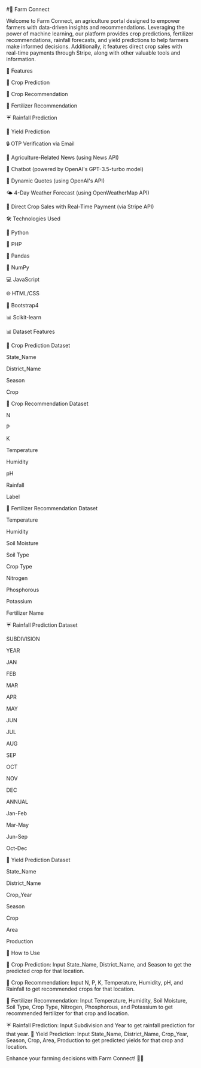 #🌾 Farm Connect

Welcome to Farm Connect, an agriculture portal designed to empower farmers with data-driven insights and recommendations. Leveraging the power of machine learning, our platform provides crop predictions, fertilizer recommendations, rainfall forecasts, and yield predictions to help farmers make informed decisions. Additionally, it features direct crop sales with real-time payments through Stripe, along with other valuable tools and information.

🌟 Features

🌱 Crop Prediction

🌾 Crop Recommendation

🧪 Fertilizer Recommendation

☔ Rainfall Prediction

🌾 Yield Prediction

🔒 OTP Verification via Email

📰 Agriculture-Related News (using News API)

🤖 Chatbot (powered by OpenAI's GPT-3.5-turbo model)

💬 Dynamic Quotes (using OpenAI's API)

🌤️ 4-Day Weather Forecast (using OpenWeatherMap API)

🛒 Direct Crop Sales with Real-Time Payment (via Stripe API)

🛠️ Technologies Used

🐍 Python

🐘 PHP


🐼 Pandas

🔢 NumPy

💻 JavaScript

🌐 HTML/CSS

🎨 Bootstrap4

📊 Scikit-learn

📊 Dataset Features

🌾 Crop Prediction Dataset

State_Name

District_Name

Season

Crop

🌱 Crop Recommendation Dataset

N

P

K

Temperature

Humidity

pH

Rainfall

Label

🧪 Fertilizer Recommendation Dataset


Temperature

Humidity

Soil Moisture

Soil Type

Crop Type

Nitrogen

Phosphorous

Potassium

Fertilizer Name

☔ Rainfall Prediction Dataset

SUBDIVISION

YEAR

JAN

FEB

MAR

APR


MAY

JUN

JUL

AUG

SEP

OCT

NOV

DEC

ANNUAL


Jan-Feb

Mar-May

Jun-Sep

Oct-Dec

🌾 Yield Prediction Dataset

State_Name

District_Name

Crop_Year

Season


Crop

Area

Production

🚀 How to Use

🌱 Crop Prediction: Input State_Name, District_Name, and Season to get the predicted crop for that location.

🌾 Crop Recommendation: Input N, P, K, Temperature, Humidity, pH, and Rainfall to get recommended crops for that location.

🧪 Fertilizer Recommendation: Input Temperature, Humidity, Soil Moisture, Soil Type, Crop Type, Nitrogen, Phosphorous, and Potassium to get recommended fertilizer for that crop and location.

☔ Rainfall Prediction: Input Subdivision and Year to get rainfall prediction for that year.
🌾 Yield Prediction: Input State_Name, District_Name, Crop_Year, Season, Crop, Area, Production to get predicted yields for that crop and location.

Enhance your farming decisions with Farm Connect! 🌿🚜

